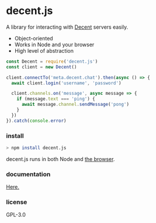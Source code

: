 # decent.js
A library for interacting with [Decent](https://github.com/decent-chat/decent) servers easily.

* Object-oriented
* Works in Node and your browser
* High level of abstraction

```js
const Decent = require('decent.js')
const client = new Decent()

client.connectTo('meta.decent.chat').then(async () => {
  await client.login('username', 'password')

  client.channels.on('message', async message => {
    if (message.text === 'ping') {
      await message.channel.sendMessage('pong')
    }
  })
}).catch(console.error)
```

### install
```sh
> npm install decent.js
```

decent.js runs in both Node and [the browser](https://wzrd.in/standalone/decent.js@latest).

### documentation
[Here.](docs/README.md)

### license
GPL-3.0
